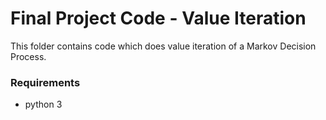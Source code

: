 # Final Project Code - Value Iteration

This folder contains code which does value iteration of a Markov Decision Process. 

### Requirements
- python 3